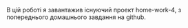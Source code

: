 В цій роботі я завантажив існуючий проект home-work-4, з попереднього домашнього завдання на github.
